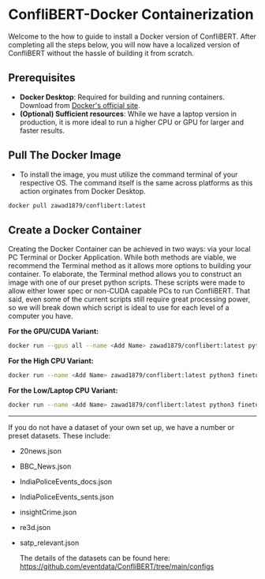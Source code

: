 # ConfliBERT-Docker Containerization

Welcome to the how to guide to install a Docker version of ConfliBERT. After completing all the steps below, you will now have a localized version of ConfliBERT without the hassle of building it from scratch. 

## Prerequisites
- **Docker Desktop**: Required for building and running containers. Download from [Docker's official site](https://www.docker.com/products/docker-desktop/).
- **(Optional) Sufficient resources**: While we have a laptop version in production, it is more ideal to run a higher CPU or GPU for larger and faster results.

## Pull The Docker Image
- To install the image, you must utilize the command terminal of your respective OS. The command itself is the same across platforms as this action orginates from Docker Desktop.

```bash
docker pull zawad1879/conflibert:latest
```

## Create a Docker Container

Creating the Docker Container can be achieved in two ways: via your local PC Terminal or Docker Application. While both methods are viable, we recommend the Terminal method as it allows more options to building your container. To elaborate, the Terminal method allows you to construct an image with one of our preset python scripts. These scripts were made to allow either lower spec or non-CUDA capable PCs to run ConfliBERT. That said, even some of the current scripts still require great processing power, so we will break down which script is ideal to use for each level of a computer you have.

**For the GPU/CUDA Variant:**
```bash
docker run --gpus all --name <Add Name> zawad1879/conflibert:latest python3 finetune_data.py --dataset <Add Desired Dataset> --report_per_epoch
```

**For the High CPU Variant:**
```bash
docker run --name <Add Name> zawad1879/conflibert:latest python3 finetune_data_cpu.py --dataset <Add Desired Dataset> --report_per_epoch
```

**For the Low/Laptop CPU Variant:**
```bash
docker run --name <Add Name> zawad1879/conflibert:latest python3 finetune_data_cpu.py --dataset <Add Desired Dataset> --report_per_epoch
```
---

If you do not have a dataset of your own set up, we have a number or preset datasets. These include:
- 20news.json
- BBC_News.json
- IndiaPoliceEvents_docs.json
- IndiaPoliceEvents_sents.json
- insightCrime.json
- re3d.json
- satp_relevant.json
  

  The details of the datasets can be found here: https://github.com/eventdata/ConfliBERT/tree/main/configs
